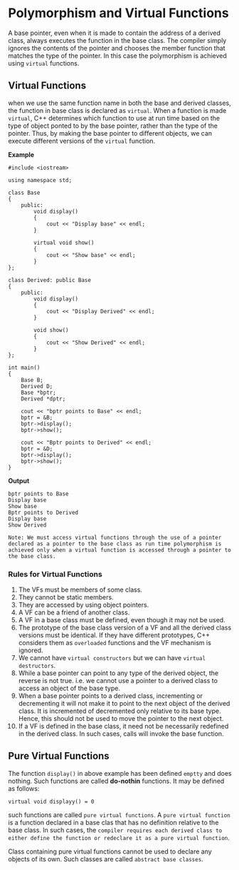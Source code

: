 # Polymorphism and Virtual Functions

A base pointer, even when it is made to contain the address of a derived class, always executes the function in the base class. The compiler simply ignores the contents of the pointer and chooses the member function that matches the type of the pointer. In this case the polymorphism is achieved using `virtual` functions.

## Virtual Functions
when we use the same function name in both the base and derived classes, the function in base class is declared as `virtual`. When a function is made `virtual`, C++ determines which function to use at run time based on the type of object ponted to by the base pointer, rather than the type of the pointer. Thus, by making the base pointer to different objects, we can execute different versions of the `virtual` function.

**Example**

```
#include <iostream>

using namespace std;

class Base
{
    public:
        void display()
        {
            cout << "Display base" << endl;
        }

        virtual void show()
        {
            cout << "Show base" << endl;
        }
};

class Derived: public Base
{
    public:
        void display()
        {
            cout << "Display Derived" << endl;
        }

        void show()
        {
            cout << "Show Derived" << endl;
        }
};

int main()
{
    Base B;
    Derived D;
    Base *bptr;
    Derived *dptr;

    cout << "bptr points to Base" << endl;
    bptr = &B;
    bptr->display();
    bptr->show();

    cout << "Bptr points to Derived" << endl;
    bptr = &D;
    bptr->display();
    bptr->show();
}
```
**Output**
```
bptr points to Base
Display base
Show base
Bptr points to Derived
Display base
Show Derived
```

`Note: We must access virtual functions through the use of a pointer declared as a pointer to the base class as run time polymorphism is achieved only when a virtual function is accessed through a pointer to the base class.`

### Rules for Virtual Functions
1. The VFs must be members of some class.
2. They cannot be static members.
3. They are accessed by using object pointers.
4. A VF can be a friend of another class.
5. A VF in a base class must be defined, even though it may not be used.
6. The prototype of the base class version of a VF and all the derived class versions must be identical. If they have different prototypes, C++ considers them as `overloaded` functions and the VF mechanism is ignored.
7. We cannot have `virtual constructors` but we can have `virtual destructors`.
8. While a base pointer can point to any type of the derived object, the reverse is not true. i.e. we cannot use a pointer to a derived class to access an object of the base type.
9. When a base pointer points to a derived class, incrementing or decrementing it will not make it to point to the next object of the derived class. It is incremented of decremented only relative to its base type. Hence, this should not be used to move the pointer to the next object.
10. If a VF is defined in the base class, it need not be necessarily redefined in the derived class. In such cases, calls will invoke the base function.

## Pure Virtual Functions
The function `display()` in above example has been defined `emptty` and does nothing. Such functions are called **do-nothin** functions.
It may be defined as follows:

```virtual void displayy() = 0```

such functions are called `pure virtual functions`. A `pure virtual function` is a function declared in a base clas that has no definition relative to the base class. In such cases, the `compiler requires each derived class to either define the function or redeclare it as a pure virtual function`. 

Class containing pure virtual functions cannot be used to declare any objects of its own. Such classes are called `abstract base classes`. 



